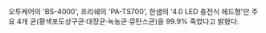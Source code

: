 <span style="font-family:.AppleSDGothicNeoI-Regular;">오투케어의</span> 'BS-4000', 
프리쉐의 'PA-TS700', 
한샘의 '4.0 LED 충전식 헤드형'만 주요 4개 균(황색포도상구균·대장균·녹농균·뮤탄스균)을 99.9% 죽였다고 밝혔다.